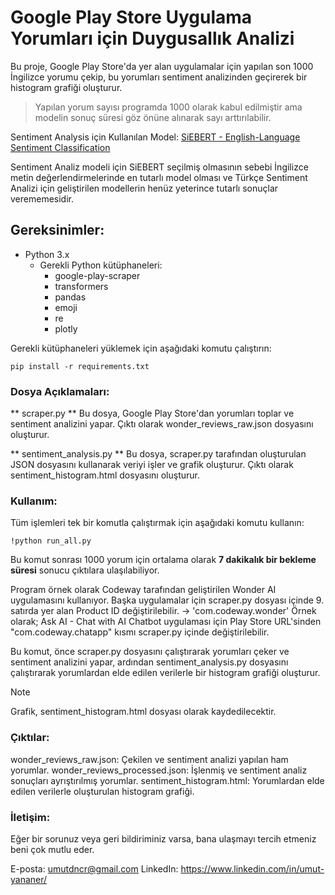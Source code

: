 # Google Play Store Uygulama Yorumları için Duygusallık Analizi

Bu proje, Google Play Store'da yer alan uygulamalar için yapılan son 1000 İngilizce yorumu çekip, bu yorumları sentiment analizinden geçirerek bir histogram grafiği oluşturur.
> Yapılan yorum sayısı programda 1000 olarak kabul edilmiştir ama modelin sonuç süresi göz önüne alınarak sayı arttırılabilir.

Sentiment Analysis için Kullanılan Model: [SiEBERT - English-Language Sentiment Classification](https://huggingface.co/siebert/sentiment-roberta-large-english)

Sentiment Analiz modeli için SiEBERT seçilmiş olmasının sebebi İngilizce metin değerlendirmelerinde en tutarlı model olması ve Türkçe Sentiment Analizi 
için geliştirilen modellerin henüz yeterince tutarlı sonuçlar verememesidir.

## Gereksinimler:
* Python 3.x
  - Gerekli Python kütüphaneleri:
    - google-play-scraper
    - transformers
    - pandas
    - emoji
    - re
    - plotly

Gerekli kütüphaneleri yüklemek için aşağıdaki komutu çalıştırın:
```
pip install -r requirements.txt
```

### Dosya Açıklamaları:
** scraper.py **
Bu dosya, Google Play Store'dan yorumları toplar ve sentiment analizini yapar. Çıktı olarak wonder_reviews_raw.json dosyasını oluşturur.

** sentiment_analysis.py **
Bu dosya, scraper.py tarafından oluşturulan JSON dosyasını kullanarak veriyi işler ve grafik oluşturur. Çıktı olarak sentiment_histogram.html dosyasını oluşturur.

### Kullanım:
Tüm işlemleri tek bir komutla çalıştırmak için aşağıdaki komutu kullanın:
```
!python run_all.py
```
Bu komut sonrası 1000 yorum için ortalama olarak **7 dakikalık bir bekleme süresi** sonucu çıktılara ulaşılabiliyor.

Program örnek olarak Codeway tarafından geliştirilen Wonder AI uygulamasını kullanıyor. 
Başka uygulamalar için scraper.py dosyası içinde 9. satırda yer alan Product ID değiştirilebilir. -> 'com.codeway.wonder'
Örnek olarak; Ask AI - Chat with AI Chatbot uygulaması için Play Store URL'sinden "com.codeway.chatapp" kısmı scraper.py içinde değiştirilebilir.

Bu komut, önce scraper.py dosyasını çalıştırarak yorumları çeker ve sentiment analizini yapar, ardından sentiment_analysis.py dosyasını çalıştırarak yorumlardan elde edilen verilerle bir histogram grafiği oluşturur.

>[!NOTE]
>Grafik, sentiment_histogram.html dosyası olarak kaydedilecektir.

### Çıktılar:
wonder_reviews_raw.json: Çekilen ve sentiment analizi yapılan ham yorumlar.
wonder_reviews_processed.json: İşlenmiş ve sentiment analiz sonuçları ayrıştırılmış yorumlar.
sentiment_histogram.html: Yorumlardan elde edilen verilerle oluşturulan histogram grafiği.

### İletişim:
Eğer bir sorunuz veya geri bildiriminiz varsa, bana ulaşmayı tercih etmeniz beni çok mutlu eder.

E-posta: umutdncr@gmail.com
LinkedIn: https://www.linkedin.com/in/umut-yananer/
